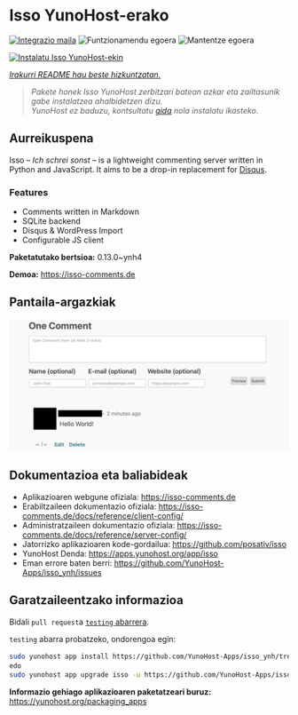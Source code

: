 <!--
Ohart ongi: README hau automatikoki sortu da <https://github.com/YunoHost/apps/tree/master/tools/readme_generator>ri esker
EZ editatu eskuz.
-->

# Isso YunoHost-erako

[![Integrazio maila](https://dash.yunohost.org/integration/isso.svg)](https://ci-apps.yunohost.org/ci/apps/isso/) ![Funtzionamendu egoera](https://ci-apps.yunohost.org/ci/badges/isso.status.svg) ![Mantentze egoera](https://ci-apps.yunohost.org/ci/badges/isso.maintain.svg)

[![Instalatu Isso YunoHost-ekin](https://install-app.yunohost.org/install-with-yunohost.svg)](https://install-app.yunohost.org/?app=isso)

*[Irakurri README hau beste hizkuntzatan.](./ALL_README.md)*

> *Pakete honek Isso YunoHost zerbitzari batean azkar eta zailtasunik gabe instalatzea ahalbidetzen dizu.*  
> *YunoHost ez baduzu, kontsultatu [gida](https://yunohost.org/install) nola instalatu ikasteko.*

## Aurreikuspena

Isso – *Ich schrei sonst* – is a lightweight commenting server written in Python and JavaScript. It aims to be a drop-in replacement for
[Disqus](http://disqus.com).

### Features

- Comments written in Markdown
- SQLite backend
- Disqus & WordPress Import
- Configurable JS client 

**Paketatutako bertsioa:** 0.13.0~ynh4

**Demoa:** <https://isso-comments.de>

## Pantaila-argazkiak

![Isso(r)en pantaila-argazkia](./doc/screenshots/example.jpg)

## Dokumentazioa eta baliabideak

- Aplikazioaren webgune ofiziala: <https://isso-comments.de>
- Erabiltzaileen dokumentazio ofiziala: <https://isso-comments.de/docs/reference/client-config/>
- Administratzaileen dokumentazio ofiziala: <https://isso-comments.de/docs/reference/server-config/>
- Jatorrizko aplikazioaren kode-gordailua: <https://github.com/posativ/isso>
- YunoHost Denda: <https://apps.yunohost.org/app/isso>
- Eman errore baten berri: <https://github.com/YunoHost-Apps/isso_ynh/issues>

## Garatzaileentzako informazioa

Bidali `pull request`a [`testing` abarrera](https://github.com/YunoHost-Apps/isso_ynh/tree/testing).

`testing` abarra probatzeko, ondorengoa egin:

```bash
sudo yunohost app install https://github.com/YunoHost-Apps/isso_ynh/tree/testing --debug
edo
sudo yunohost app upgrade isso -u https://github.com/YunoHost-Apps/isso_ynh/tree/testing --debug
```

**Informazio gehiago aplikazioaren paketatzeari buruz:** <https://yunohost.org/packaging_apps>
